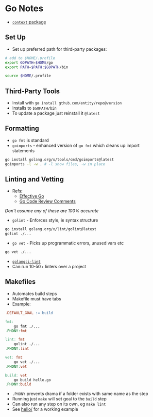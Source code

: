 # Go Notes

- [`context` package](./context)


## Set Up

- Set up preferred path for third-party packages:

```bash
# add to $HOME/.profile
export GOPATH=$HOME/go
export PATH=$PATH:$GOPATH/bin
```

```bash
source $HOME/.profile
```

##  Third-Party Tools

- Install with `go install gthub.com/entity/repo@version`
- Installs to `$GOPATH/bin` 
- To update a package just reinstall it `@latest` 

## Formatting

- `go fmt` is standard
- `goimports` - enhanced version of `go fmt` which cleans up import statements

```bash
go install golang.org/x/tools/cmd/goimports@latest
goimports -l -w . # -l show files, -w in place
```

## Linting and Vetting

- Refs:
   - [Effective Go](https://golang.org/doc/effective_go)
   - [Go Code Review Comments](https://github.com/golang/go/wiki/CodeReviewComments)
    
_Don't assume any of these are 100% accurate_
  
- `golint` - Enforces style, ie syntax structure

```bash
go install golang.org/x/lint/golint@latest
golint ./...
```

- `go vet` - Picks up programmatic errors, unused vars etc

```bash
go vet ./...
```

- [`golangci-lint`](https://github.com/golangci/golangci-lint)
- Can run 10-50+ linters over a project

## Makefiles

- Automates build steps
- Makefile must have tabs 
- Example:

```Makefile
.DEFAULT_GOAL := build

fmt:
	go fmt ./...
.PHONY:fmt

lint: fmt
	golint ./...
.PHONY:lint

vet: fmt
	go vet ./...
.PHONY:vet

build: vet
	go build hello.go
.PHONY:build
```

- `.PHONY` prevents drama if a folder exists with same name as the step
- Running just `make` will set goal to the `build` step
- Can also run any step on its own, eg `make lint`
- See [hello/](./hello/) for a working example
